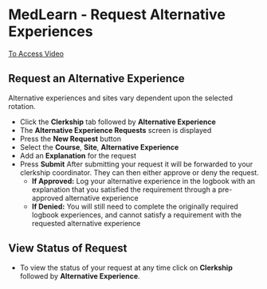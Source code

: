 # MedLearn - Request Alternative Experiences

[To Access Video](https://arizona.box.com/s/k35uyeo9evsqnms33itwcf3l9u7qhroa)

## Request an Alternative Experience
Alternative experiences and sites vary dependent upon the selected rotation.
* Click the **Clerkship** tab followed by **Alternative Experience**
* The **Alternative Experience Requests** screen is displayed
* Press the **New Request** button
* Select the **Course**, **Site**, **Alternative Experience**
* Add an **Explanation** for the request
* Press **Submit**
After submitting your request it will be forwarded to your clerkship coordinator. They can then either approve or deny the request.
    * **If Approved:** Log your alternative experience in the logbook with an explanation that you satisfied the requirement through a pre-approved alternative experience
    * **If Denied:** You will still need to complete the originally required logbook experiences, and cannot satisfy a requirement with the requested alternative experience

## View Status of Request

* To view the status of your request at any time click on **Clerkship** followed by **Alternative Experience**.
